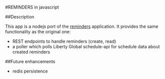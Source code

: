 #REMINDERS in javascript

##Description

This app is a nodejs port of the [reminders](https://github.com/kmejka/reminders) application. It provides the same functionality as the original one:
* REST endpoints to handle reminders (create, read)
* a poller which polls Liberty Global schedule-api for schedule data about created reminders 

##Future enhancements 

* redis persistence